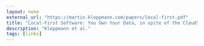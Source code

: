 ```yaml
---
layout: none
external_url: "https://martin.kleppmann.com/papers/local-first.pdf"
title: "Local-First Software: You Own Your Data, in spite of the Cloud"
description: "Kleppmann et al."
tags: [links]
---
```

